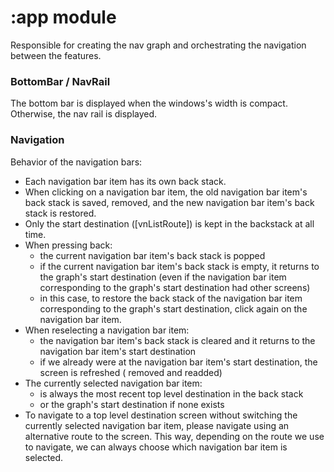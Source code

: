# :app module

Responsible for creating the nav graph and orchestrating the navigation between the features.

### BottomBar / NavRail

The bottom bar is displayed when the windows's width is compact. Otherwise, the nav rail is
displayed.

### Navigation

Behavior of the navigation bars:

- Each navigation bar item has its own back stack.
- When clicking on a navigation bar item, the old navigation bar item's back stack is saved,
  removed, and the new navigation bar item's back stack is restored.
- Only the start destination ([vnListRoute]) is kept in the backstack at all time.
- When pressing back:
    - the current navigation bar item's back stack is popped
    - if the current navigation bar item's back stack is empty, it returns to the graph's start
      destination (even if the navigation bar item corresponding to the graph's start destination
      had other screens)
    - in this case, to restore the back stack of the navigation bar item corresponding to the
      graph's start destination, click again on the navigation bar item.
- When reselecting a navigation bar item:
    - the navigation bar item's back stack is cleared and it returns to the navigation bar item's
      start destination
    - if we already were at the navigation bar item's start destination, the screen is refreshed (
      removed and readded)
- The currently selected navigation bar item:
    - is always the most recent top level destination in the back stack
    - or the graph's start destination if none exists
- To navigate to a top level destination screen without switching the currently selected navigation
  bar item, please navigate using an alternative route to the screen. This way, depending on the
  route we use to navigate, we can always choose which navigation bar item is selected.